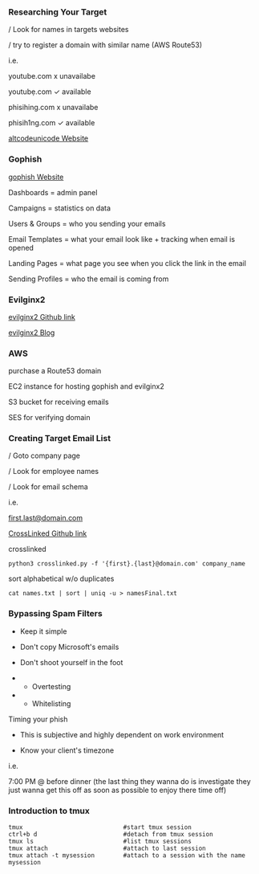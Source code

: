 ### Researching Your Target

/ Look for names in targets websites

/ try to register a domain with similar name (AWS Route53)

i.e. 

youtube.com x unavailabe

youtubẹ.com ✓ available

phisihing.com x unavailabe

phisih1ng.com ✓ available

[altcodeunicode Website](https://altcodeunicode.com/)

### Gophish

[gophish Website](https://getgophish.com/)

Dashboards = admin panel

Campaigns = statistics on data

Users & Groups = who you sending your emails

Email Templates = what your email look like + tracking when email is opened

Landing Pages = what page you see when you click the link in the email

Sending Profiles = who the email is coming from

### Evilginx2

[evilginx2 Github link](https://github.com/kgretzky/evilginx2)

[evilginx2 Blog](https://breakdev.org/evilginx-2-next-generation-of-phishing-2fa-tokens/)

### AWS

purchase a Route53 domain

EC2 instance for hosting gophish and evilginx2 

S3 bucket for receiving emails

SES for verifying domain

### Creating Target Email List

/ Goto company page

/ Look for employee names

/ Look for email schema 

i.e.

first.last@domain.com

[](https://phonebook.cz)

[](https://www.linkedin.com/)

[CrossLinked Github link](https://github.com/m8r0wn/CrossLinked)

crosslinked
```
python3 crosslinked.py -f '{first}.{last}@domain.com' company_name
```

sort alphabetical w/o duplicates
```
cat names.txt | sort | uniq -u > namesFinal.txt
```

### Bypassing Spam Filters

- Keep it simple

- Don't copy Microsoft's emails

- Don't shoot yourself in the foot

- - Overtesting

- - Whitelisting

Timing your phish

- This is subjective and highly dependent on work environment

- Know your client's timezone

i.e.

7:00 PM @ before dinner (the last thing they wanna do is investigate they just wanna get this off as soon as possible to enjoy there time off)

### Introduction to tmux

```
tmux                            #start tmux session
ctrl+b d                        #detach from tmux session
tmux ls                         #list tmux sessions
tmux attach                     #attach to last session
tmux attach -t mysession        #attach to a session with the name mysession
```
